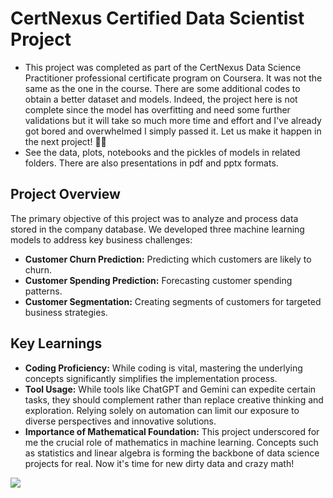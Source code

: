 # CertNexus Certified Data Scientist Project
* This project was completed as part of the CertNexus Data Science Practitioner professional certificate program on Coursera. It was not the same as the one in the course. There are some additional codes to obtain a better dataset and models. Indeed, the project here is not complete since the model has overfitting and need some further validations but it will take so much more time and effort and I've already got bored and overwhelmed I simply passed it. Let us make it happen in the next project! 💪🤩
* See the data, plots, notebooks and the pickles of models in related folders. There are also presentations in pdf and pptx formats.

## Project Overview
The primary objective of this project was to analyze and process data stored in the company database. We developed three machine learning models to address key business challenges:
* **Customer Churn Prediction:** Predicting which customers are likely to churn.
* **Customer Spending Prediction:** Forecasting customer spending patterns.
* **Customer Segmentation:** Creating segments of customers for targeted business strategies.
  
## Key Learnings
* **Coding Proficiency:** While coding is vital, mastering the underlying concepts significantly simplifies the implementation process.
* **Tool Usage:** While tools like ChatGPT and Gemini can expedite certain tasks, they should complement rather than replace creative thinking and exploration. Relying solely on automation can limit our exposure to diverse perspectives and innovative solutions.
* **Importance of Mathematical Foundation:** This project underscored for me the crucial role of mathematics in machine learning. Concepts such as statistics and linear algebra is forming the backbone of data science projects for real. Now it's time for new dirty data and crazy math!
 
![](https://media1.tenor.com/m/9WYaZM3qXggAAAAC/gargamel.gif)

